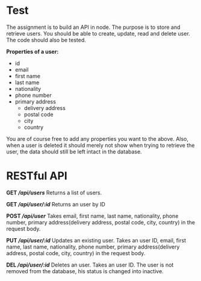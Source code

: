 # Test

The assignment is to build an API in node. The purpose is to store and retrieve users. You should be able to create, update, read and delete user. The code should also be tested.

__Properties of a user:__
* id
* email
* first name
* last name
* nationality
* phone number
* primary address
	* delivery address
	* postal code
	* city
	* country

You are of course free to add any properties you want to the above. Also, when a user is deleted it should merely not show when trying to retrieve the user, the data should still be left intact in the database.



# RESTful API


__GET */api/users*__
	Returns a list of users.

__GET */api/user/:id*__
	Returns an user by ID

__POST */api/user*__
	Takes email, first name, last name, nationality, phone number, primary address(delivery address, postal code, city,	country) in the request body.

__PUT */api/user/:id*__
	Updates an existing user. Takes an user ID, email, first name, last name, nationality, phone number, primary address(delivery address, postal code, city, country) in the request body.

__DEL */api/user/:id*__
	Deletes an user. Takes an user ID. The user is not removed from the database, his status is changed into inactive.
